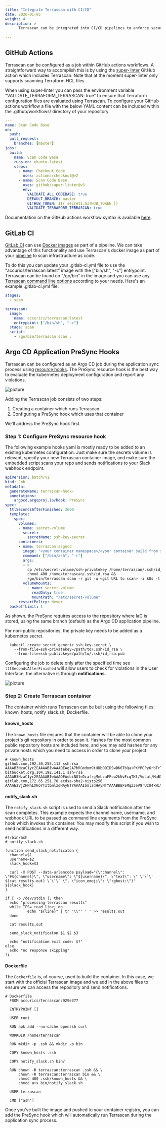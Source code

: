 ```yaml
---
title: "Integrate Terrascan with CI/CD"
date: 2020-01-05
weight: 4
description: >
      Terrascan can be integrated into CI/CD pipelines to enforce security best practices as codified in the OPA rego policies included as part of Terrascan or any custom policies. This section contains examples on how to configure Terrascan in popular CI/CD tooling.
    
---
```



## GitHub Actions

Terrascan can be configured as a job within GitHub actions workflows. A straightforward way to accomplish this is by using the [super-linter](https://github.com/github/super-linter) GitHub action which includes Terrascan. Note that at the moment super-linter only supports scanning Terraform HCL files.

When using super-linter you can pass the environment variable "VALIDATE_TERRAFORM_TERRASCAN: true" to ensure that Terraform configuration files are evaluated using Terrascan. To configure your GitHub actions workflow a file with the below YAML content can be included within the .github/workflows/ directory of your repository.

``` YAML
---
name: Scan Code Base
on:
  push:
  pull_request:
    branches: [master]
jobs:
  build:
    name: Scan Code Base
    runs-on: ubuntu-latest
    steps:
      - name: Checkout Code
        uses: actions/checkout@v2
      - name: Scan Code Base
        uses: github/super-linter@v3
        env:
          VALIDATE_ALL_CODEBASE: true
          DEFAULT_BRANCH: master
          GITHUB_TOKEN: ${{ secrets.GITHUB_TOKEN }}
          VALIDATE_TERRAFORM_TERRASCAN: true
```

Documentation on the GitHub actions workflow syntax is available [here](https://help.github.com/en/articles/workflow-syntax-for-github-actions).


## GitLab CI

[GitLab CI](https://docs.gitlab.com/ee/ci/README.html) can use [Docker images](https://docs.gitlab.com/ee/ci/docker/using_docker_images.html) as part of a pipeline. We can take advantage of this functionality and use Terrascan's docker image as part of your [pipeline](https://docs.gitlab.com/ee/ci/pipelines/) to scan infrastructure as code.

To do this you can update your .gitlab-ci.yml file to use the "accurics/terrascan:latest" image with the ["bin/sh", "-c"] entrypoint. Terrascan can be found on "/go/bin" in the image and you can use any [Terrascan command line options](http://ubusvr:8000/getting-started/usage/#terrascan-commands) according to your needs. Here's an example .gitlab-ci.yml file:

``` YAML
stages:
  - scan

terrascan:
  image:
    name: accurics/terrascan:latest
    entrypoint: ["/bin/sh", "-c"]
  stage: scan
  script:
    - /go/bin/terrascan scan .
```


## Argo CD Application PreSync Hooks


Terrascan can be configured as an Argo CD job during the application sync process using [resource hooks](https://argoproj.github.io/argo-cd/user-guide/resource_hooks). The PreSync resource hook is the best way to evaluate the kubernetes deployment configuration and report any violations. 


![picture](../img/terrascan-argo-cd-pipeline.png)

Adding the Terrascan job consists of two steps:

1. Creating a container which runs Terrascan
2. Configuring a PreSync hook which uses that container

We'll address the PreSync hook first.

### Step 1: Configure PreSync resource hook

The following example hooks yaml is mostly ready to be added to an existing kubernetes configuration.  Just make sure the secrets volume is relevant, specify your new Terrascan container image, and make sure the embedded script scans your repo and sends notifications to your Slack webhook endpoint.


``` YAML
apiVersion: batch/v1
kind: Job
metadata:
  generateName: terrascan-hook-
  annotations:
    argocd.argoproj.io/hook: PreSync
spec:
  ttlSecondsAfterFinished: 3600
  template:
    spec:
      volumes:
      - name: secret-volume
        secret:
          secretName: ssh-key-secret    
      containers:
      - name: terrascan-argocd
        image: "<your container namespace>/<your container build from step #2 below>:<hash>"
        command: ["/bin/ash", "-c"]
        args:
        - >
          cp /etc/secret-volume/ssh-privatekey /home/terrascan/.ssh/id_rsa &&
          chmod 400 /home/terrascan/.ssh/id_rsa &&
          /go/bin/terrascan scan -r git -u <git URL to scan> -i k8s -t k8s | /home/terrascan/bin/notify_slack.sh webhook-tests argo-cd https://hooks.slack.com/services/TXXXXXXXX/XXXXXXXXXXX/0XXXXXXXXXXXXXXXXXX
        volumeMounts:
          - name: secret-volume
            readOnly: true
            mountPath: "/etc/secret-volume"
      restartPolicy: Never
  backoffLimit: 1
```

As shown, the PreSync requires access to the repository where IaC is stored, using the same branch (default) as the Argo CD application pipeline. 

For non-public repositories, the private key needs to be added as a kubernetes secret.

``` CONSOLE
  kubectl create secret generic ssh-key-secret \
    --from-file=ssh-privatekey=/path/to/.ssh/id_rsa \
    --from-file=ssh-publickey=/path/to/.ssh/id_rsa.pub
```

Configuring the job to delete only after the specified time see `ttlSecondsAfterFinished` will allow users to check for violations in the User Interface, the alternative is through **notifications**.

![picture](../img/terrascan-argo-cd-resource-hook-logs.png)

### Step 2: Create Terrascan container

The container which runs Terrascan can be built using the following files: known_hosts, notify_slack.sh, Dockerfile.

#### known_hosts

The `known_hosts` file ensures that the container will be able to clone your project's git repository in order to scan it.  Hashes for the most common public repository hosts are included here, and you may add hashes for any private hosts which you need to access in order to clone your project.

```
# known_hosts
github.com,192.30.255.113 ssh-rsa AAAAB3NzaC1yc2EAAAABIwAAAQEAq2A7hRGmdnm9tUDbO9IDSwBK6TbQa+PXYPCPy6rbTrTtw7PHkccKrpp0yVhp5HdEIcKr6pLlVDBfOLX9QUsyCOV0wzfjIJNlGEYsdlLJizHhbn2mUjvSAHQqZETYP81eFzLQNnPHt4EVVUh7VfDESU84KezmD5QlWpXLmvU31/yMf+Se8xhHTvKSCZIFImWwoG6mbUoWf9nzpIoaSjB+weqqUUmpaaasXVal72J+UX2B+2RPW3RcT0eOzQgqlJL3RKrTJvdsjE3JEAvGq3lGHSZXy28G3skua2SmVi/w4yCE6gbODqnTWlg7+wC604ydGXA8VJiS5ap43JXiUFFAaQ==
bitbucket.org,104.192.141.1 ssh-rsa AAAAB3NzaC1yc2EAAAABIwAAAQEAubiN81eDcafrgMeLzaFPsw2kNvEcqTKl/VqLat/MaB33pZy0y3rJZtnqwR2qOOvbwKZYKiEO1O6VqNEBxKvJJelCq0dTXWT5pbO2gDXC6h6QDXCaHo6pOHGPUy+YBaGQRGuSusMEASYiWunYN0vCAI8QaXnWMXNMdFP3jHAJH0eDsoiGnLPBlBp4TNm6rYI74nMzgz3B9IikW4WVK+dc8KZJZWYjAuORU3jc1c/NPskD2ASinf8v3xnfXeukU0sJ5N6m5E8VLjObPEO+mN2t/FZTMZLiFqPWc/ALSqnMnnhwrNi2rbfg/rd/IpL8Le3pSBne8+seeFVBoGqzHM9yXw==
gitlab.com,172.65.251.78 ecdsa-sha2-nistp256 AAAAE2VjZHNhLXNoYTItbmlzdHAyNTYAAAAIbmlzdHAyNTYAAABBBFSMqzJeV9rUzU4kWitGjeR4PWSa29SPqJ1fVkhtj3Hw9xjLVXVYrU9QlYWrOLXBpQ6KWjbjTDTdDkoohFzgbEY=
```

#### notify_slack.sh

The `notify_slack.sh` script is used to send a Slack notification after the scan completes.  This example expects the channel name, username, and webhook URL to be passed as command line arguments from the PreSync hook which invokes this container.  You may modify this script if you wish to send notifications in a different way.

``` SH
#!/bin/ash
# notify_slack.sh

function send_slack_notificaton {
  channel=$1
  username=$2
  slack_hook=$3

  curl -X POST --data-urlencode payload="{\"channel\": \"#${channel}\", \"username\": \"${username}\", \"text\": \" \`\`\` $(cat results.out) \`\`\` \", \"icon_emoji\": \":ghost:\"}" ${slack_hook}
}

if [ -p /dev/stdin ]; then
  echo "processing terrascan results"
  while IFS= read line; do
          echo "${line}" | tr '\\"' ' ' >> results.out
  done

  cat results.out

  send_slack_notificaton $1 $2 $3

  echo "notification exit code: $?"
else
  echo "no response skipping"
fi
```

#### Dockerfile

The `Dockerfile` is, of course, used to build the container.  In this case, we start with the official Terrascan image and we add in the above files to ensure we can access the repository and send notifications.

``` SH
# Dockerfile
  FROM accurics/terrascan:929e377

  ENTRYPOINT []

  USER root 

  RUN apk add --no-cache openssh curl

  WORKDIR /home/terrascan

  RUN mkdir -p .ssh && mkdir -p bin

  COPY known_hosts .ssh

  COPY notify_slack.sh bin/

  RUN chown -R terrascan:terrascan .ssh && \
      chown -R terrascan:terrascan bin && \
      chmod 400 .ssh/known_hosts && \
      chmod u+x bin/notify_slack.sh

  USER terrascan

  CMD ["ash"]
```

Once you've built the image and pushed to your container registry, you can add the PreSync hook which will automatically run Terrascan during the application sync process.
